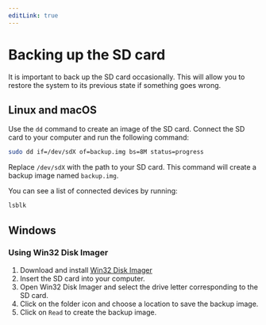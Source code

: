 ```yaml
---
editLink: true
---
```


# Backing up the SD card

It is important to back up the SD card occasionally. This will allow you to restore the system to its previous state if something goes wrong.

## Linux and macOS
Use the `dd` command to create an image of the SD card. Connect the SD card to your computer and run the following command:

```bash
sudo dd if=/dev/sdX of=backup.img bs=8M status=progress
```

Replace `/dev/sdX` with the path to your SD card. This command will create a backup image named `backup.img`.

You can see a list of connected devices by running:

```bash
lsblk
```

## Windows

### Using Win32 Disk Imager
1. Download and install [Win32 Disk Imager](https://sourceforge.net/projects/win32diskimager/)
2. Insert the SD card into your computer.
3. Open Win32 Disk Imager and select the drive letter corresponding to the SD card.
4. Click on the folder icon and choose a location to save the backup image.
5. Click on `Read` to create the backup image.
